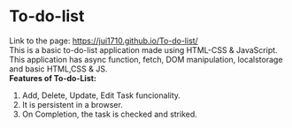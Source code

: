 # To-do-list

Link to the page: https://jui1710.github.io/To-do-list/
<br>
This is a basic to-do-list application made using HTML-CSS & JavaScript.
<br>
This application has async function, fetch, DOM manipulation, localstorage and basic HTML,CSS & JS.
<br>
<b>Features of To-do-List:</b>
<ol>
  <li>Add, Delete, Update, Edit Task funcionality.</li>
    <li>It is persistent in a browser.</li>
    <li>On Completion, the task is checked and striked.</li>
  </ol>
<br>


  
